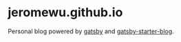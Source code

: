 jeromewu.github.io
==================

Personal blog powered by [gatsby](https://github.com/gatsbyjs/gatsby) and [gatsby-starter-blog](https://github.com/gatsbyjs/gatsby-starter-blog).
